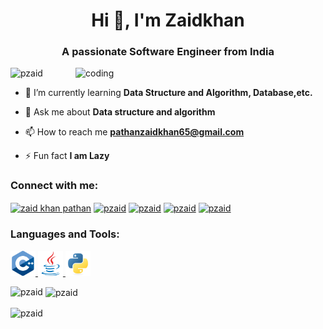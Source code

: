 <h1 align="center">Hi 👋, I'm Zaidkhan</h1>
<h3 align="center">A passionate Software Engineer from India</h3>

<img align="right" alt="coding" width="400" src="https://user-images.githubusercontent.com/55389276/140866485-8fb1c876-9a8f-4d6a-98dc-08c4981eaf70.gif">

<p align="left"> <img src="https://komarev.com/ghpvc/?username=pzaid&label=Profile%20views&color=0e75b6&style=flat" alt="pzaid" /> </p>

- 🌱 I’m currently learning **Data Structure and Algorithm, Database,etc.**

- 💬 Ask me about **Data structure and algorithm**

- 📫 How to reach me **pathanzaidkhan65@gmail.com**

- ⚡ Fun fact **I am Lazy**

<h3 align="left">Connect with me:</h3>
<p align="left">
<a href="https://linkedin.com/in/zaid khan pathan" target="blank"><img align="center" src="https://raw.githubusercontent.com/rahuldkjain/github-profile-readme-generator/master/src/images/icons/Social/linked-in-alt.svg" alt="zaid khan pathan" height="30" width="40" /></a>
<a href="https://www.codechef.com/users/pzaid" target="blank"><img align="center" src="https://cdn.jsdelivr.net/npm/simple-icons@3.1.0/icons/codechef.svg" alt="pzaid" height="30" width="40" /></a>
<a href="https://www.hackerrank.com/pzaid" target="blank"><img align="center" src="https://raw.githubusercontent.com/rahuldkjain/github-profile-readme-generator/master/src/images/icons/Social/hackerrank.svg" alt="pzaid" height="30" width="40" /></a>
<a href="https://www.leetcode.com/pzaid" target="blank"><img align="center" src="https://raw.githubusercontent.com/rahuldkjain/github-profile-readme-generator/master/src/images/icons/Social/leet-code.svg" alt="pzaid" height="30" width="40" /></a>
<a href="https://www.topcoder.com/members/pzaid" target="blank"><img align="center" src="https://raw.githubusercontent.com/rahuldkjain/github-profile-readme-generator/master/src/images/icons/Social/topcoder.svg" alt="pzaid" height="30" width="40" /></a>
</p>

<h3 align="left">Languages and Tools:</h3>
<p align="left"> <a href="https://www.w3schools.com/cpp/" target="_blank" rel="noreferrer"> <img src="https://raw.githubusercontent.com/devicons/devicon/master/icons/cplusplus/cplusplus-original.svg" alt="cplusplus" width="40" height="40"/> </a> <a href="https://www.java.com" target="_blank" rel="noreferrer"> <img src="https://raw.githubusercontent.com/devicons/devicon/master/icons/java/java-original.svg" alt="java" width="40" height="40"/> </a> <a href="https://www.python.org" target="_blank" rel="noreferrer"> <img src="https://raw.githubusercontent.com/devicons/devicon/master/icons/python/python-original.svg" alt="python" width="40" height="40"/> </a> </p>

<p><img align="left" src="https://github-readme-stats.vercel.app/api/top-langs?username=pzaid&show_icons=true&locale=en&layout=compact" alt="pzaid" /></p>

<p>&nbsp;<img align="center" src="https://github-readme-stats.vercel.app/api?username=pzaid&show_icons=true&locale=en" alt="pzaid" /></p>

<p><img align="center" src="https://github-readme-streak-stats.herokuapp.com/?user=pzaid&" alt="pzaid" /></p>
